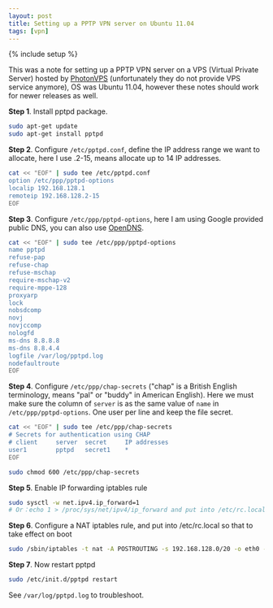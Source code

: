 ```yaml
---
layout: post
title: Setting up a PPTP VPN server on Ubuntu 11.04
tags: [vpn]
---
```

{% include setup %}

This was a note for setting up a PPTP VPN server on a VPS (Virtual Private
Server) hosted by [PhotonVPS](http://photonvps.com/) (unfortunately they do not
provide VPS service anymore), OS was Ubuntu 11.04, however these notes should
work for newer releases as well.

**Step 1**. Install pptpd package.

```bash
sudo apt-get update
sudo apt-get install pptpd
```

**Step 2**. Configure `/etc/pptpd.conf`, define the IP address range we want to
allocate, here I use .2-15, means allocate up to 14 IP addresses.

```bash
cat << "EOF" | sudo tee /etc/pptpd.conf
option /etc/ppp/pptpd-options
localip 192.168.128.1
remoteip 192.168.128.2-15
EOF
```

**Step 3**. Configure `/etc/ppp/pptpd-options`, here I am using Google provided
public DNS, you can also use [OpenDNS](http://www.opendns.com).

```bash
cat << "EOF" | sudo tee /etc/ppp/pptpd-options
name pptpd
refuse-pap
refuse-chap
refuse-mschap
require-mschap-v2
require-mppe-128
proxyarp
lock
nobsdcomp
novj
novjccomp
nologfd
ms-dns 8.8.8.8
ms-dns 8.8.4.4
logfile /var/log/pptpd.log
nodefaultroute
EOF
```

**Step 4**. Configure `/etc/ppp/chap-secrets` ("chap" is a British English
terminology, means "pal" or "buddy" in American English).  Here we must make
sure the column of `server` is as the same value of `name` in
`/etc/ppp/pptpd-options`.  One user per line and keep the file secret.

```bash
cat << "EOF" | sudo tee /etc/ppp/chap-secrets
# Secrets for authentication using CHAP
# client     server  secret     IP addresses
user1        pptpd   secret1    *
EOF

sudo chmod 600 /etc/ppp/chap-secrets
```

**Step 5**. Enable IP forwarding iptables rule

```bash
sudo sysctl -w net.ipv4.ip_forward=1
# Or：echo 1 > /proc/sys/net/ipv4/ip_forward and put into /etc/rc.local
```

**Step 6**. Configure a NAT iptables rule, and put into /etc/rc.local so that
to take effect on boot

```bash
sudo /sbin/iptables -t nat -A POSTROUTING -s 192.168.128.0/20 -o eth0 -j MASQUERADE
```

**Step 7**. Now restart pptpd

```bash
sudo /etc/init.d/pptpd restart
```

See `/var/log/pptpd.log` to troubleshoot.
